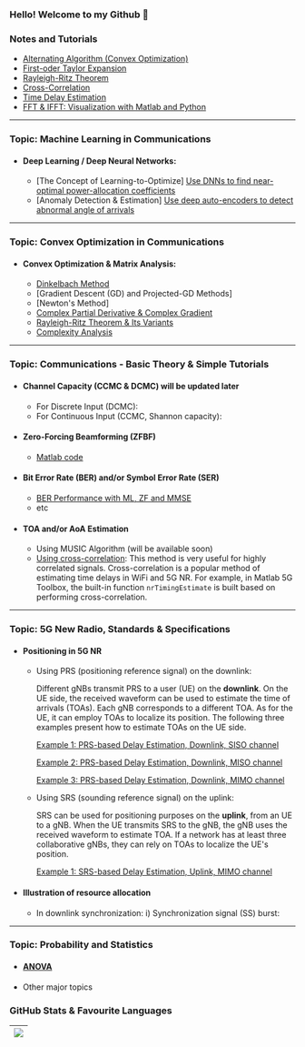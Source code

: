 ### Hello! Welcome to my Github 👋

<!--
**TiepMH/TiepMH** is a ✨ _special_ ✨ repository because its `README.md` (this file) appears on your GitHub profile.

Here are some ideas to get you started:

- 🔭 I’m currently working on ...
- 🌱 I’m currently learning ...
- 👯 I’m looking to collaborate on ...
- 🤔 I’m looking for help with ...
- 💬 Ask me about ...
- 📫 How to reach me: ...
- 😄 Pronouns: ...
- ⚡ Fun fact: ...
-->

### Notes and Tutorials
  * [Alternating Algorithm (Convex Optimization)](https://github.com/TiepMH/Example__Alternating_Optimization)
  * [First-oder Taylor Expansion](https://github.com/TiepMH/first_order_Taylor_expansion)
  * [Rayleigh-Ritz Theorem](https://github.com/TiepMH/Examples__Rayleigh_Ritz_theorem)
  * [Cross-Correlation](https://github.com/TiepMH/CrossCorrelation)
  * [Time Delay Estimation](https://github.com/TiepMH/TimeDelayEstimation)
  * [FFT & IFFT: Visualization with Matlab and Python](https://github.com/TiepMH/FFT_IFFT_in_Matlab_Python/blob/main/FFT_and_IFFT.pdf)

---
### Topic: Machine Learning in Communications
 * #### Deep Learning / Deep Neural Networks:
   - [The Concept of Learning-to-Optimize] [Use DNNs to find near-optimal power-allocation coefficients](https://github.com/TiepMH/tanh_based_Neural_Network)
   - [Anomaly Detection & Estimation] [Use deep auto-encoders to detect abnormal angle of arrivals](https://github.com/TiepMH/AutoEncoder__SpoofingDetection)

---
### Topic: Convex Optimization in Communications
 * #### Convex Optimization & Matrix Analysis:
   - [Dinkelbach Method](https://github.com/TiepMH/Example__Alternating_Optimization)
   - [Gradient Descent (GD) and Projected-GD Methods]
   - [Newton's Method]
   - [Complex Partial Derivative & Complex Gradient](https://github.com/TiepMH/first_order_Taylor_expansion/blob/main/Read%20Me.pdf)
   - [Rayleigh-Ritz Theorem & Its Variants](https://github.com/TiepMH/Examples__Rayleigh_Ritz_theorem)
   - [Complexity Analysis](https://github.com/TiepMH/FLOPS_count/blob/main/READ%20ME.pdf)

---
### Topic: Communications - Basic Theory & Simple Tutorials
 * #### Channel Capacity (CCMC & DCMC) will be updated later
   - For Discrete Input (DCMC): 
   - For Continuous Input (CCMC, Shannon capacity): 
 * #### Zero-Forcing Beamforming (ZFBF)
   - [Matlab code](https://github.com/TiepMH/Zero-Forcing-Beamforming)
 * #### Bit Error Rate (BER) and/or Symbol Error Rate (SER)
   - [BER Performance with ML, ZF and MMSE](https://github.com/TiepMH/BPSK_BER)
   - etc
  * #### TOA and/or AoA Estimation
    - Using MUSIC Algorithm (will be available soon)
    - [Using cross-correlation](https://github.com/TiepMH/TimeDelayEstimation):
      This method is very useful for highly correlated signals. Cross-correlation is a popular method of estimating time delays in WiFi and 5G NR. For example, in Matlab 5G Toolbox, the built-in function ``nrTimingEstimate`` is built based on performing cross-correlation.
      
---
### Topic: 5G New Radio, Standards & Specifications
 * #### Positioning in 5G NR
   - Using PRS (positioning reference signal) on the downlink:
  
     Different gNBs transmit PRS to a user (UE) on the **downlink**. On the UE side, the received waveform can be used to estimate the time of arrivals (TOAs).
     Each gNB corresponds to a different TOA. As for the UE, it can employ TOAs to localize its position.
     The following three examples present how to estimate TOAs on the UE side.
     
     [Example 1: PRS-based Delay Estimation, Downlink, SISO channel](https://github.com/TiepMH/5G-NR-Positioning/blob/main/find_Delays_by_using_PRS_in_SISO_channel.m)
     
     [Example 2: PRS-based Delay Estimation, Downlink, MISO channel](https://github.com/TiepMH/5G-NR-Positioning/blob/main/find_Delays_by_using_PRS_in_MISO_channel.m)

     [Example 3: PRS-based Delay Estimation, Downlink, MIMO channel](https://github.com/TiepMH/5G-NR-Positioning/blob/main/find_Delays_by_using_PRS_in_MIMO_channel.m)

   - Using SRS (sounding reference signal) on the uplink:
  
     SRS can be used for positioning purposes on the **uplink**, from an UE to a gNB. When the UE transmits SRS to the gNB, the gNB uses the received waveform to estimate TOA. If a network has at least three collaborative gNBs, they can rely on TOAs to localize the UE's position.

     [Example 1: SRS-based Delay Estimation, Uplink, MIMO channel](https://github.com/TiepMH/5G-NR-Positioning/blob/main/find_Delays_by_using_SRS_in_MIMO_channel.m)

 * #### Illustration of resource allocation
   - In downlink synchronization:
     i) Synchronization signal (SS) burst:
   
---
### Topic: Probability and Statistics
 * #### [ANOVA](https://github.com/TiepMH/ANOVA_test/blob/main/ANOVA_test.pdf)
 * Other major topics

### GitHub Stats & Favourite Languages

| <a href="https://github.com/tiepmh/github-readme-stats"><img align="center" src="https://github-readme-stats.vercel.app/api/top-langs/?username=tiepmh&layout=compact&theme=buefy&hide_border=true" /></a> |
| ------------- |
